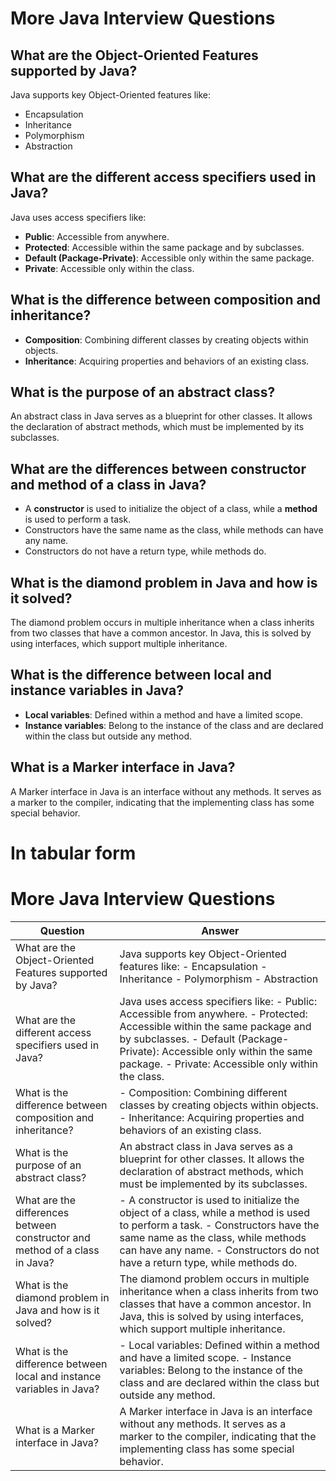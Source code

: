 # More Java Interview Questions

## What are the Object-Oriented Features supported by Java?

Java supports key Object-Oriented features like:
- Encapsulation
- Inheritance
- Polymorphism
- Abstraction

## What are the different access specifiers used in Java?

Java uses access specifiers like:
- **Public**: Accessible from anywhere.
- **Protected**: Accessible within the same package and by subclasses.
- **Default (Package-Private)**: Accessible only within the same package.
- **Private**: Accessible only within the class.

## What is the difference between composition and inheritance?

- **Composition**: Combining different classes by creating objects within objects.
- **Inheritance**: Acquiring properties and behaviors of an existing class.

## What is the purpose of an abstract class?

An abstract class in Java serves as a blueprint for other classes. It allows the declaration of abstract methods, which must be implemented by its subclasses.

## What are the differences between constructor and method of a class in Java?

- A **constructor** is used to initialize the object of a class, while a **method** is used to perform a task.
- Constructors have the same name as the class, while methods can have any name.
- Constructors do not have a return type, while methods do.

## What is the diamond problem in Java and how is it solved?

The diamond problem occurs in multiple inheritance when a class inherits from two classes that have a common ancestor. In Java, this is solved by using interfaces, which support multiple inheritance.

## What is the difference between local and instance variables in Java?

- **Local variables**: Defined within a method and have a limited scope.
- **Instance variables**: Belong to the instance of the class and are declared within the class but outside any method.

## What is a Marker interface in Java?

A Marker interface in Java is an interface without any methods. It serves as a marker to the compiler, indicating that the implementing class has some special behavior.

# In tabular form
# More Java Interview Questions

| Question                                       | Answer                                                                                                              |
| ---------------------------------------------- | -------------------------------------------------------------------------------------------------------------------- |
| What are the Object-Oriented Features supported by Java? | Java supports key Object-Oriented features like: - Encapsulation - Inheritance - Polymorphism - Abstraction |
| What are the different access specifiers used in Java? | Java uses access specifiers like: - Public: Accessible from anywhere. - Protected: Accessible within the same package and by subclasses. - Default (Package-Private): Accessible only within the same package. - Private: Accessible only within the class. |
| What is the difference between composition and inheritance? | - Composition: Combining different classes by creating objects within objects. - Inheritance: Acquiring properties and behaviors of an existing class. |
| What is the purpose of an abstract class? | An abstract class in Java serves as a blueprint for other classes. It allows the declaration of abstract methods, which must be implemented by its subclasses. |
| What are the differences between constructor and method of a class in Java? | - A constructor is used to initialize the object of a class, while a method is used to perform a task. - Constructors have the same name as the class, while methods can have any name. - Constructors do not have a return type, while methods do. |
| What is the diamond problem in Java and how is it solved? | The diamond problem occurs in multiple inheritance when a class inherits from two classes that have a common ancestor. In Java, this is solved by using interfaces, which support multiple inheritance. |
| What is the difference between local and instance variables in Java? | - Local variables: Defined within a method and have a limited scope. - Instance variables: Belong to the instance of the class and are declared within the class but outside any method. |
| What is a Marker interface in Java? | A Marker interface in Java is an interface without any methods. It serves as a marker to the compiler, indicating that the implementing class has some special behavior. |
